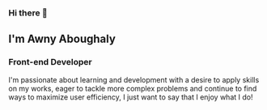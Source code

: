 ### Hi there 👋

## I'm Awny Aboughaly

### Front-end Developer

<p>I'm passionate about learning and development with a desire to apply skills on my works, eager to tackle more complex problems and continue to find ways to maximize user efficiency, I just want to say that I enjoy what I do!</p>

<!--
**AWNY-ABOUGHALY/AWNY-ABOUGHALY** is a ✨ _special_ ✨ repository because its `README.md` (this file) appears on your GitHub profile.

Here are some ideas to get you started:

- 🔭 I’m currently working on ...
- 🌱 I’m currently learning ...
- 👯 I’m looking to collaborate on ...
- 🤔 I’m looking for help with ...
- 💬 Ask me about ...
- 📫 How to reach me: ...
- 😄 Pronouns: ...
- ⚡ Fun fact: ...
  -->
